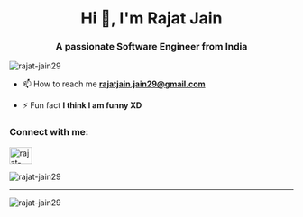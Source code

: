 <!--   Hola, I'm Rajat Jain! 👋


- 🌱 I’m currently learning Web Development
- 🤔 I’m looking for help with Java development
- 💬 Ask me about any tech-related stuff.
- 📫 How to reach me: Linkedin - https://www.linkedin.com/in/rajat-jain-a9aa341a6/
- 😄 Pronouns: He/His
- ⚡ Fun fact: Talkative and Fun-loving.
https://rahuldkjain.github.io/gh-profile-readme-generator/
 -->
 <h1 align="center">Hi 👋, I'm Rajat Jain</h1>
<h3 align="center">A passionate Software Engineer from India</h3>

<p align="left"> <img src="https://komarev.com/ghpvc/?username=rajat-jain29&label=Profile%20views&color=0e75b6&style=flat" alt="rajat-jain29" /> </p>

- 📫 How to reach me **rajatjain.jain29@gmail.com**

- ⚡ Fun fact **I think I am funny XD**

<h3 align="left">Connect with me:</h3>
<p align="left">
<a href="https://linkedin.com/in/rajat-jain-a9aa341a6/"  target="_blank"><img align="center" src="https://raw.githubusercontent.com/rahuldkjain/github-profile-readme-generator/master/src/images/icons/Social/linked-in-alt.svg" alt="rajat-jain-a9aa341a6/" height="30" width="40" /></a>
</p>

<p><img align="center" src="https://github-readme-stats.vercel.app/api/top-langs?username=rajat-jain29&show_icons=true&locale=en&layout=compact" alt="rajat-jain29" /></p>
<hr/>
<p><img align="center" src="https://github-readme-stats.vercel.app/api?username=rajat-jain29&&show_icons=true" alt="rajat-jain29" /></p>

